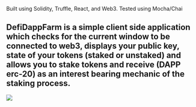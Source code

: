 Built using Solidity, Truffle, React, and Web3.
Tested using Mocha/Chai
## DefiDappFarm is a simple client side application which checks for the current window to be connected to web3, displays your public key, state of your tokens (staked or unstaked) and allows you to stake tokens and receive (DAPP erc-20) as an interest bearing mechanic of the staking process.


<img src="https://i.imgur.com/ytiJSwr.gif" />
